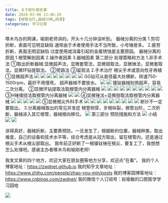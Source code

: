 ```yaml
---
title: 关于断针那些事
date: 2020-03-08 13:46:20
tags: [根管治疗,器械分离,网课]
categories: 学习记录
---
```

啄木鸟办的网课，喻刚老师讲的。开头十几分钟没听到。
器械分离的分类
1.剪切折断，表面可见明显缺陷
通常由于术者使用手法不当所致，小号锉居多。
2.疲劳折断，表面无明显缺陷
过度使用或消毒引起的金属锈蚀是主要原因。
器械分离的原因
1.根管解剖因素
2.操作者因素
3.器械因素
第二部分 处理策略和方法
1.非手术法
①取出折断器械:显微超声法，显微套管法，显微钳取法，显微锉法，显微套取法，显微环钻提取法。
②旁路法
③留观法
2.手术治疗
根尖手术或意向性牙再植
①显微超声法
![](https://zymblog-1258069789.cos.ap-chengdu.myqcloud.com/blog0205-needlelost/01.png)
![](https://zymblog-1258069789.cos.ap-chengdu.myqcloud.com/blog0205-needlelost/02.png)
![](https://zymblog-1258069789.cos.ap-chengdu.myqcloud.com/blog0205-needlelost/03.png)
![](https://zymblog-1258069789.cos.ap-chengdu.myqcloud.com/blog0205-needlelost/04.png)
![](https://zymblog-1258069789.cos.ap-chengdu.myqcloud.com/blog0205-needlelost/05.png)
![](https://zymblog-1258069789.cos.ap-chengdu.myqcloud.com/blog0205-needlelost/06.png)
![](https://zymblog-1258069789.cos.ap-chengdu.myqcloud.com/blog0205-needlelost/07.png)
![](https://zymblog-1258069789.cos.ap-chengdu.myqcloud.com/blog0205-needlelost/08.png)
GG钻可从直径最大处横断，转速750-1500rpm，最好不用慢弯。
超声器械不要放水。
![](https://zymblog-1258069789.cos.ap-chengdu.myqcloud.com/blog0205-needlelost/09.png)
![](https://zymblog-1258069789.cos.ap-chengdu.myqcloud.com/blog0205-needlelost/10.png)
镍钛器械别用超声，容易二次分离。
②显微环钻提取法取根管内分离器械
![](https://zymblog-1258069789.cos.ap-chengdu.myqcloud.com/blog0205-needlelost/11.png)
![](https://zymblog-1258069789.cos.ap-chengdu.myqcloud.com/blog0205-needlelost/12.png)
![](https://zymblog-1258069789.cos.ap-chengdu.myqcloud.com/blog0205-needlelost/13.png)
![](https://zymblog-1258069789.cos.ap-chengdu.myqcloud.com/blog0205-needlelost/14.png)
![](https://zymblog-1258069789.cos.ap-chengdu.myqcloud.com/blog0205-needlelost/15.png)
![](https://zymblog-1258069789.cos.ap-chengdu.myqcloud.com/blog0205-needlelost/16.png)
![](https://zymblog-1258069789.cos.ap-chengdu.myqcloud.com/blog0205-needlelost/17.png)
![](https://zymblog-1258069789.cos.ap-chengdu.myqcloud.com/blog0205-needlelost/18.png)
![](https://zymblog-1258069789.cos.ap-chengdu.myqcloud.com/blog0205-needlelost/19.png)
![](https://zymblog-1258069789.cos.ap-chengdu.myqcloud.com/blog0205-needlelost/20.png)
③H锉缠绕法取根管内分离器械
![](https://zymblog-1258069789.cos.ap-chengdu.myqcloud.com/blog0205-needlelost/21.png)
![](https://zymblog-1258069789.cos.ap-chengdu.myqcloud.com/blog0205-needlelost/22.png)
④显微锉法+显微钳取法取根管内分离器械
![](https://zymblog-1258069789.cos.ap-chengdu.myqcloud.com/blog0205-needlelost/23.png)
![](https://zymblog-1258069789.cos.ap-chengdu.myqcloud.com/blog0205-needlelost/24.png)
![](https://zymblog-1258069789.cos.ap-chengdu.myqcloud.com/blog0205-needlelost/25.png)
![](https://zymblog-1258069789.cos.ap-chengdu.myqcloud.com/blog0205-needlelost/26.png)
![](https://zymblog-1258069789.cos.ap-chengdu.myqcloud.com/blog0205-needlelost/27.png)
⑤显微根尖外科手术
![](https://zymblog-1258069789.cos.ap-chengdu.myqcloud.com/blog0205-needlelost/28.png)
![](https://zymblog-1258069789.cos.ap-chengdu.myqcloud.com/blog0205-needlelost/29.png)
![](https://zymblog-1258069789.cos.ap-chengdu.myqcloud.com/blog0205-needlelost/30.png)
![](https://zymblog-1258069789.cos.ap-chengdu.myqcloud.com/blog0205-needlelost/31.png)
![](https://zymblog-1258069789.cos.ap-chengdu.myqcloud.com/blog0205-needlelost/32.png)
![](https://zymblog-1258069789.cos.ap-chengdu.myqcloud.com/blog0205-needlelost/33.png)
![](https://zymblog-1258069789.cos.ap-chengdu.myqcloud.com/blog0205-needlelost/34.png)
![](https://zymblog-1258069789.cos.ap-chengdu.myqcloud.com/blog0205-needlelost/35.png)
![](https://zymblog-1258069789.cos.ap-chengdu.myqcloud.com/blog0205-needlelost/36.png)
断针不一定要取出。
3.分离器械取出的常见并发症
根管侧穿，牙根纵裂，根管台阶，二次折断，器械进入其它根管，器械根向移位。
![](https://zymblog-1258069789.cos.ap-chengdu.myqcloud.com/blog0205-needlelost/37.png)
第三部分 预防措施和方法
![](https://zymblog-1258069789.cos.ap-chengdu.myqcloud.com/blog0205-needlelost/38.png)
小结
![](https://zymblog-1258069789.cos.ap-chengdu.myqcloud.com/blog0205-needlelost/39.png)
![](https://zymblog-1258069789.cos.ap-chengdu.myqcloud.com/blog0205-needlelost/40.png)

讲得真好，器械折断，主要靠预防。一旦发生了，根据断的位置，器械种类，取出难度，自己的设备和技术水平等，综合考虑是从冠方取出，留在根管内，还是通过根尖手术从根尖部取出。
我年前正好断了一根镍钛锉在根尖，要复工了，我想想怎么处理吧。感谢主办者啄木鸟和喻刚老师!


我发文章的四个地方，欢迎大家在朋友圈等地方分享，欢迎点“在看”。
我的个人博客地址：https://zwdnet.github.io
我的知乎文章地址： https://www.zhihu.com/people/zhao-you-min/posts
我的博客园博客地址： https://www.cnblogs.com/zwdnet/
我的微信个人订阅号：赵瑜敏的口腔医学学习园地


![](https://zymblog-1258069789.cos.ap-chengdu.myqcloud.com/other/wx.jpg)
